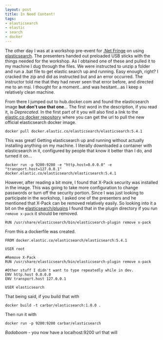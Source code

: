 ```yaml
---
layout: post
title: In Need Content!
tags:
- elasticsearch
- elastic
- search
- docker
---
```


The other day I was at a workshop pre-event for [.Net Fringe](http://dotnetfringe.org) on using [elasticsearch](https://www.elastic.co). The presenters handed out preloaded USB sticks with the things needed for the workshop. As I obtained one of these and pulled it to my machine I dug through the files. We were instructed to unzip a folder and run a .bat file to get elastic search up and running. Easy enough, right? I cracked the zip and did as instructed but and an error occurred. The instructor told me that they had never seen that error before, and directed me to an msi. I thought for a moment...and was hesitant...as I keep a relatively clean machine. 

From there I jumped out to hub.docker.com and found the elasticsearch image **but don't use that one**... The first word in the description, if you read it, is *Deprecated*. In the first part of it you will also find a link to the [elastic.co docker repository](https://www.elastic.co/guide/en/elasticsearch/reference/current/docker.html) where you can get the url to pull the new official elasticsearch docker image.

```docker pull docker.elastic.co/elasticsearch/elasticsearch:5.4.1```

This was great! Getting elasticsearch up and running without actually installing anything on my machine. I literally downloaded a container with elasticsearch in it, configured by people that know it better than I do, and turned it on...

```docker run -p 9200:9200 -e "http.host=0.0.0.0" -e "transport.host=127.0.0.1" docker.elastic.co/elasticsearch/elasticsearch:5.4.1```

However, after reading a bit more, I found that X-Pack security was installed in the image. This was going to take more configuration to change passwords or turn off the security portion. Since I was just looking to participate in the workshop, I asked one of the presenters and he mentioned that X-Pack can be removed relatively easily. So looking into it a bit on the [elasticsearch/plugins](https://www.elastic.co/guide/en/elasticsearch/plugins/2.2/listing-removing.html) I found that in the plugin directory if you run `remove x-pack` it should be removed.

```RUN /usr/share/elasticsearch/bin/elasticsearch-plugin remove x-pack```

From this a dockerfile was created.

```
FROM docker.elastic.co/elasticsearch/elasticsearch:5.4.1

USER root

#Remove X-Pack
RUN /usr/share/elasticsearch/bin/elasticsearch-plugin remove x-pack

#Other stuff I didn't want to type repeatedly while in dev.
ENV http.host 0.0.0.0
ENV transport.host 127.0.0.1

USER elasticsearch
```

That being said, if you build that with

```docker build -t carbar/elasticsearch:1.0.0 .```

Then run it with

```docker run -p 9200:9200 carbar/elasticsearch```

*Badaboom* - you now have a localhost:9200 url that will 